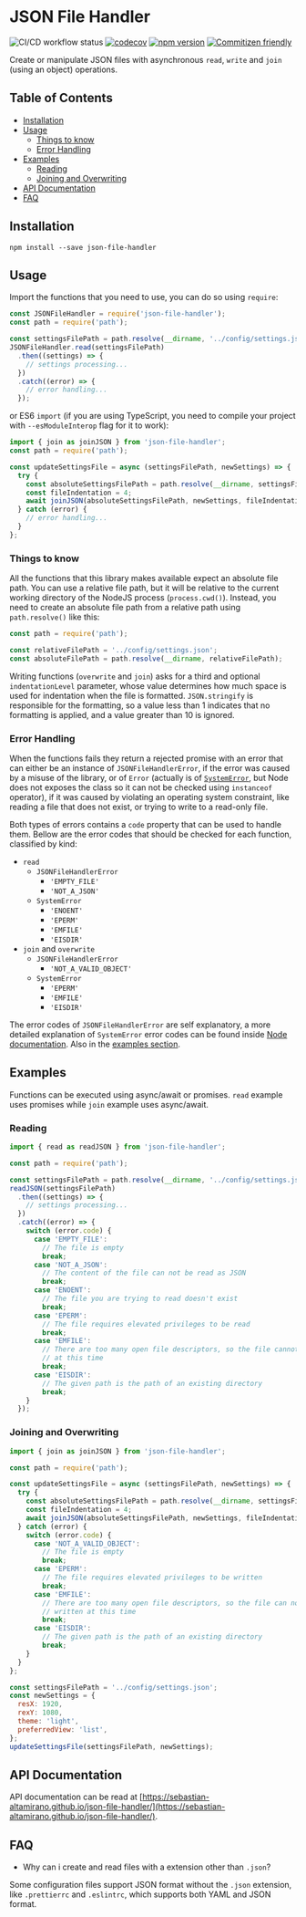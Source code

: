 # JSON File Handler

![CI/CD workflow status](https://github.com/sebastian-altamirano/json-file-handler/workflows/CI/CD%20Workflow/badge.svg)
[![codecov](https://codecov.io/gh/sebastian-altamirano/json-file-handler/branch/master/graph/badge.svg)](https://codecov.io/gh/sebastian-altamirano/json-file-handler)
[![npm version](https://badge.fury.io/js/json-file-handler.svg)](https://badge.fury.io/js/json-file-handler)
[![Commitizen friendly](https://img.shields.io/badge/commitizen-friendly-brightgreen.svg)](http://commitizen.github.io/cz-cli/)

Create or manipulate JSON files with asynchronous `read`, `write` and `join` (using an object) operations.

## Table of Contents

- [Installation](#installation)
- [Usage](#usage)
  - [Things to know](#things-to-know)
  - [Error Handling](#error-handling)
- [Examples](#examples)
  - [Reading](#reading)
  - [Joining and Overwriting](#joining-and-overwriting)
- [API Documentation](#api-documentation)
- [FAQ](#faq)

## Installation

```shell
npm install --save json-file-handler
```

## Usage

Import the functions that you need to use, you can do so using `require`:

```js
const JSONFileHandler = require('json-file-handler');
const path = require('path');

const settingsFilePath = path.resolve(__dirname, '../config/settings.json');
JSONFileHandler.read(settingsFilePath)
  .then((settings) => {
    // settings processing...
  })
  .catch((error) => {
    // error handling...
  });
```

or ES6 `import` (if you are using TypeScript, you need to compile your project with `--esModuleInterop` flag for it to work):

```js
import { join as joinJSON } from 'json-file-handler';
const path = require('path');

const updateSettingsFile = async (settingsFilePath, newSettings) => {
  try {
    const absoluteSettingsFilePath = path.resolve(__dirname, settingsFilePath);
    const fileIndentation = 4;
    await joinJSON(absoluteSettingsFilePath, newSettings, fileIndentation);
  } catch (error) {
    // error handling...
  }
};
```

### Things to know

All the functions that this library makes available expect an absolute file path. You can use a relative file path, but it will be relative to the current working directory of the NodeJS process (`process.cwd()`).
Instead, you need to create an absolute file path from a relative path using `path.resolve()` like this:

```js
const path = require('path');

const relativeFilePath = '../config/settings.json';
const absoluteFilePath = path.resolve(__dirname, relativeFilePath);
```

Writing functions (`overwrite` and `join`) asks for a third and optional `indentationLevel` parameter, whose value determines how much space is used for indentation when the file is formatted.
`JSON.stringify` is responsible for the formatting, so a value less than 1 indicates that no formatting is applied, and a value greater than 10 is ignored.

### Error Handling

When the functions fails they return a rejected promise with an error that can either be an instance of `JSONFileHandlerError`, if the error was caused by a misuse of the library, or of `Error` (actually is of [`SystemError`](https://nodejs.org/api/errors.html#errors_class_systemerror), but Node does not exposes the class so it can not be checked using `instanceof` operator), if it was caused by violating an operating system constraint, like reading a file that does not exist, or trying to write to a read-only file.

Both types of errors contains a `code` property that can be used to handle them.
Bellow are the error codes that should be checked for each function, classified by kind:

- `read`
  - `JSONFileHandlerError`
    - `'EMPTY_FILE'`
    - `'NOT_A_JSON'`
  - `SystemError`
    - `'ENOENT'`
    - `'EPERM'`
    - `'EMFILE'`
    - `'EISDIR'`
- `join` and `overwrite`
  - `JSONFileHandlerError`
    - `'NOT_A_VALID_OBJECT'`
  - `SystemError`
    - `'EPERM'`
    - `'EMFILE'`
    - `'EISDIR'`

The error codes of `JSONFileHandlerError` are self explanatory, a more detailed explanation of `SystemError` error codes can be found inside [Node documentation](https://nodejs.org/api/errors.html#errors_common_system_errors). Also in the [examples section](#Examples).

## Examples

Functions can be executed using async/await or promises. `read` example uses promises while `join` example uses async/await.

### Reading

```js
import { read as readJSON } from 'json-file-handler';

const path = require('path');

const settingsFilePath = path.resolve(__dirname, '../config/settings.json');
readJSON(settingsFilePath)
  .then((settings) => {
    // settings processing...
  })
  .catch((error) => {
    switch (error.code) {
      case 'EMPTY_FILE':
        // The file is empty
        break;
      case 'NOT_A_JSON':
        // The content of the file can not be read as JSON
        break;
      case 'ENOENT':
        // The file you are trying to read doesn't exist
        break;
      case 'EPERM':
        // The file requires elevated privileges to be read
        break;
      case 'EMFILE':
        // There are too many open file descriptors, so the file cannot be read
        // at this time
        break;
      case 'EISDIR':
        // The given path is the path of an existing directory
        break;
    }
  });
```

### Joining and Overwriting

```js
import { join as joinJSON } from 'json-file-handler';

const path = require('path');

const updateSettingsFile = async (settingsFilePath, newSettings) => {
  try {
    const absoluteSettingsFilePath = path.resolve(__dirname, settingsFilePath);
    const fileIndentation = 4;
    await joinJSON(absoluteSettingsFilePath, newSettings, fileIndentation);
  } catch (error) {
    switch (error.code) {
      case 'NOT_A_VALID_OBJECT':
        // The file is empty
        break;
      case 'EPERM':
        // The file requires elevated privileges to be written
        break;
      case 'EMFILE':
        // There are too many open file descriptors, so the file can not be
        // written at this time
        break;
      case 'EISDIR':
        // The given path is the path of an existing directory
        break;
    }
  }
};

const settingsFilePath = '../config/settings.json';
const newSettings = {
  resX: 1920,
  rexY: 1080,
  theme: 'light',
  preferredView: 'list',
};
updateSettingsFile(settingsFilePath, newSettings);
```

## API Documentation

API documentation can be read at [https://sebastian-altamirano.github.io/json-file-handler/](https://sebastian-altamirano.github.io/json-file-handler/).

## FAQ

- Why can i create and read files with a extension other than `.json`?

Some configuration files support JSON format without the `.json` extension, like `.prettierrc` and `.eslintrc`, which supports both YAML and JSON format.
